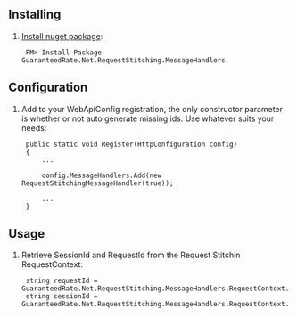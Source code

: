 ## Installing

1. [Install nuget package](https://www.nuget.org/packages/GuaranteedRate.Net.RequestStitching.MessageHandlers/):

		PM> Install-Package GuaranteedRate.Net.RequestStitching.MessageHandlers

## Configuration

1. Add to your WebApiConfig registration, the only constructor parameter is whether or not auto generate missing ids. Use whatever suits your needs:

		public static void Register(HttpConfiguration config)
		{
			...
		
			config.MessageHandlers.Add(new RequestStitchingMessageHandler(true));
		
			...
		}


## Usage

1. Retrieve SessionId and RequestId from the Request Stitchin RequestContext:

		string requestId = GuaranteedRate.Net.RequestStitching.MessageHandlers.RequestContext.RequestId;
		string sessionId = GuaranteedRate.Net.RequestStitching.MessageHandlers.RequestContext.SessionId

